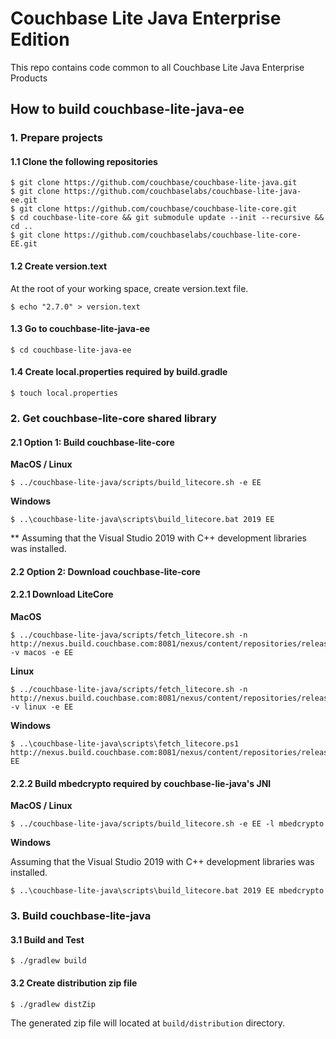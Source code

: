 
# Couchbase Lite Java Enterprise Edition

This repo contains code common to all Couchbase Lite Java Enterprise Products

## How to build couchbase-lite-java-ee

### 1. Prepare projects

#### 1.1 Clone the following repositories

```
$ git clone https://github.com/couchbase/couchbase-lite-java.git
$ git clone https://github.com/couchbaselabs/couchbase-lite-java-ee.git
$ git clone https://github.com/couchbase/couchbase-lite-core.git
$ cd couchbase-lite-core && git submodule update --init --recursive && cd ..
$ git clone https://github.com/couchbaselabs/couchbase-lite-core-EE.git
```

#### 1.2 Create version.text

At the root of your working space, create version.text file.

```
$ echo "2.7.0" > version.text
```

#### 1.3 Go to couchbase-lite-java-ee

```
$ cd couchbase-lite-java-ee
```

#### 1.4 Create local.properties required by build.gradle

```
$ touch local.properties
```

### 2. Get couchbase-lite-core shared library


#### 2.1 Option 1: Build couchbase-lite-core

**MacOS / Linux**

```
$ ../couchbase-lite-java/scripts/build_litecore.sh -e EE 
```

**Windows**

```
$ ..\couchbase-lite-java\scripts\build_litecore.bat 2019 EE
```
** Assuming that the Visual Studio 2019 with C++ development libraries was installed.

#### 2.2 Option 2: Download couchbase-lite-core

#### 2.2.1 Download LiteCore

**MacOS**

```
$ ../couchbase-lite-java/scripts/fetch_litecore.sh -n http://nexus.build.couchbase.com:8081/nexus/content/repositories/releases/com/couchbase/litecore -v macos -e EE
```

**Linux**

```
$ ../couchbase-lite-java/scripts/fetch_litecore.sh -n http://nexus.build.couchbase.com:8081/nexus/content/repositories/releases/com/couchbase/litecore -v linux -e EE
```

**Windows**

```
$ ..\couchbase-lite-java\scripts\fetch_litecore.ps1 http://nexus.build.couchbase.com:8081/nexus/content/repositories/releases/com/couchbase/litecore EE
```

#### 2.2.2 Build mbedcrypto required by couchbase-lie-java's JNI

**MacOS / Linux**

```
$ ../couchbase-lite-java/scripts/build_litecore.sh -e EE -l mbedcrypto
```

**Windows**

Assuming that the Visual Studio 2019 with C++ development libraries was installed.

```
$ ..\couchbase-lite-java\scripts\build_litecore.bat 2019 EE mbedcrypto
```

### 3. Build couchbase-lite-java

#### 3.1 Build and Test

```
$ ./gradlew build 
```

#### 3.2 Create distribution zip file

```
$ ./gradlew distZip 
```

The generated zip file will located at `build/distribution` directory.
